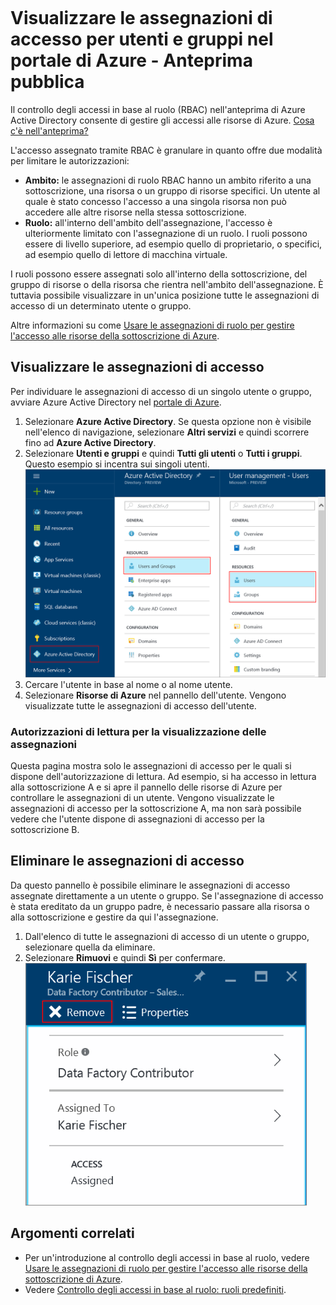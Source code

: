 <properties
	pageTitle="Visualizzare le assegnazioni di accesso alle risorse di Azure | Microsoft Azure"
	description="Visualizzare e gestire tutte le assegnazioni di controllo degli accessi in base al ruolo per qualsiasi utente o gruppo nel portale di Azure"
	services="active-directory"
	documentationCenter=""
	authors="kgremban"
	manager="femila"
	editor="jeffsta"/>  

<tags
	ms.service="active-directory"
	ms.devlang="na"
	ms.topic="article"
	ms.tgt_pltfrm="na"
	ms.workload="identity"
	ms.date="09/21/2016"
	ms.author="kgremban"/>  

# Visualizzare le assegnazioni di accesso per utenti e gruppi nel portale di Azure - Anteprima pubblica

Il controllo degli accessi in base al ruolo (RBAC) nell'anteprima di Azure Active Directory consente di gestire gli accessi alle risorse di Azure. [Cosa c'è nell'anteprima?](active-directory-preview-explainer.md)

L'accesso assegnato tramite RBAC è granulare in quanto offre due modalità per limitare le autorizzazioni:

- **Ambito:** le assegnazioni di ruolo RBAC hanno un ambito riferito a una sottoscrizione, una risorsa o un gruppo di risorse specifici. Un utente al quale è stato concesso l'accesso a una singola risorsa non può accedere alle altre risorse nella stessa sottoscrizione.
- **Ruolo:** all'interno dell'ambito dell'assegnazione, l'accesso è ulteriormente limitato con l'assegnazione di un ruolo. I ruoli possono essere di livello superiore, ad esempio quello di proprietario, o specifici, ad esempio quello di lettore di macchina virtuale.

I ruoli possono essere assegnati solo all'interno della sottoscrizione, del gruppo di risorse o della risorsa che rientra nell'ambito dell'assegnazione. È tuttavia possibile visualizzare in un'unica posizione tutte le assegnazioni di accesso di un determinato utente o gruppo.

Altre informazioni su come [Usare le assegnazioni di ruolo per gestire l'accesso alle risorse della sottoscrizione di Azure](role-based-access-control-configure.md).

##  Visualizzare le assegnazioni di accesso

Per individuare le assegnazioni di accesso di un singolo utente o gruppo, avviare Azure Active Directory nel [portale di Azure](http://portal.azure.com).

1. Selezionare **Azure Active Directory**. Se questa opzione non è visibile nell'elenco di navigazione, selezionare **Altri servizi** e quindi scorrere fino ad **Azure Active Directory**.
2. Selezionare **Utenti e gruppi** e quindi **Tutti gli utenti** o **Tutti i gruppi**. Questo esempio si incentra sui singoli utenti. ![Gestire utenti e gruppi in Azure Active Directory - Schermata](./media/role-based-access-control-manage-assignments/rbac_users_groups.png)
3. Cercare l'utente in base al nome o al nome utente.
4. Selezionare **Risorse di Azure** nel pannello dell'utente. Vengono visualizzate tutte le assegnazioni di accesso dell'utente.

### Autorizzazioni di lettura per la visualizzazione delle assegnazioni

Questa pagina mostra solo le assegnazioni di accesso per le quali si dispone dell'autorizzazione di lettura. Ad esempio, si ha accesso in lettura alla sottoscrizione A e si apre il pannello delle risorse di Azure per controllare le assegnazioni di un utente. Vengono visualizzate le assegnazioni di accesso per la sottoscrizione A, ma non sarà possibile vedere che l'utente dispone di assegnazioni di accesso per la sottoscrizione B.

## Eliminare le assegnazioni di accesso

Da questo pannello è possibile eliminare le assegnazioni di accesso assegnate direttamente a un utente o gruppo. Se l'assegnazione di accesso è stata ereditato da un gruppo padre, è necessario passare alla risorsa o alla sottoscrizione e gestire da qui l'assegnazione.

1. Dall'elenco di tutte le assegnazioni di accesso di un utente o gruppo, selezionare quella da eliminare.
2. Selezionare **Rimuovi** e quindi **Sì** per confermare. ![Rimuovere un'assegnazione di accesso - Schermata](./media/role-based-access-control-manage-assignments/delete_assignment.png)

## Argomenti correlati

- Per un'introduzione al controllo degli accessi in base al ruolo, vedere [Usare le assegnazioni di ruolo per gestire l'accesso alle risorse della sottoscrizione di Azure](role-based-access-control-configure.md).
- Vedere [Controllo degli accessi in base al ruolo: ruoli predefiniti](role-based-access-built-in-roles.md).

<!---HONumber=AcomDC_0928_2016-->